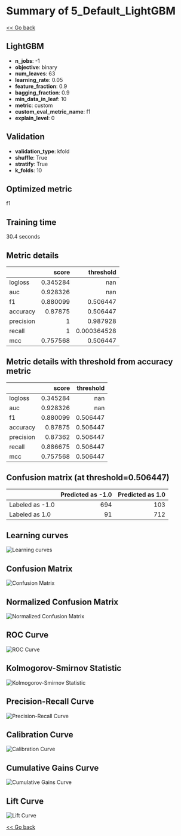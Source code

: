 # Summary of 5_Default_LightGBM

[<< Go back](../README.md)


## LightGBM
- **n_jobs**: -1
- **objective**: binary
- **num_leaves**: 63
- **learning_rate**: 0.05
- **feature_fraction**: 0.9
- **bagging_fraction**: 0.9
- **min_data_in_leaf**: 10
- **metric**: custom
- **custom_eval_metric_name**: f1
- **explain_level**: 0

## Validation
 - **validation_type**: kfold
 - **shuffle**: True
 - **stratify**: True
 - **k_folds**: 10

## Optimized metric
f1

## Training time

30.4 seconds

## Metric details
|           |    score |     threshold |
|:----------|---------:|--------------:|
| logloss   | 0.345284 | nan           |
| auc       | 0.928326 | nan           |
| f1        | 0.880099 |   0.506447    |
| accuracy  | 0.87875  |   0.506447    |
| precision | 1        |   0.987928    |
| recall    | 1        |   0.000364528 |
| mcc       | 0.757568 |   0.506447    |


## Metric details with threshold from accuracy metric
|           |    score |   threshold |
|:----------|---------:|------------:|
| logloss   | 0.345284 |  nan        |
| auc       | 0.928326 |  nan        |
| f1        | 0.880099 |    0.506447 |
| accuracy  | 0.87875  |    0.506447 |
| precision | 0.87362  |    0.506447 |
| recall    | 0.886675 |    0.506447 |
| mcc       | 0.757568 |    0.506447 |


## Confusion matrix (at threshold=0.506447)
|                 |   Predicted as -1.0 |   Predicted as 1.0 |
|:----------------|--------------------:|-------------------:|
| Labeled as -1.0 |                 694 |                103 |
| Labeled as 1.0  |                  91 |                712 |

## Learning curves
![Learning curves](learning_curves.png)
## Confusion Matrix

![Confusion Matrix](confusion_matrix.png)


## Normalized Confusion Matrix

![Normalized Confusion Matrix](confusion_matrix_normalized.png)


## ROC Curve

![ROC Curve](roc_curve.png)


## Kolmogorov-Smirnov Statistic

![Kolmogorov-Smirnov Statistic](ks_statistic.png)


## Precision-Recall Curve

![Precision-Recall Curve](precision_recall_curve.png)


## Calibration Curve

![Calibration Curve](calibration_curve_curve.png)


## Cumulative Gains Curve

![Cumulative Gains Curve](cumulative_gains_curve.png)


## Lift Curve

![Lift Curve](lift_curve.png)



[<< Go back](../README.md)

